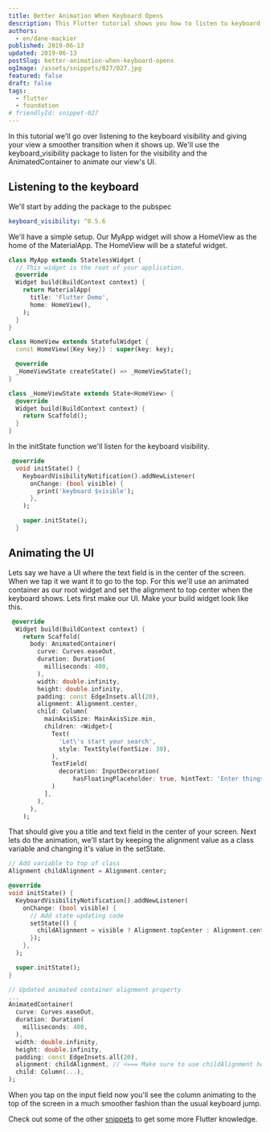 ```yaml
---
title: Better Animation When Keyboard Opens
description: This Flutter tutorial shows you how to listen to keyboard appearance and animate your widgets based on it.
authors:
  - en/dane-mackier
published: 2019-06-13
updated: 2019-06-13
postSlug: better-animation-when-keyboard-opens
ogImage: /assets/snippets/027/027.jpg
featured: false
draft: false
tags:
  - flutter
  - foundation
# friendlyId: snippet-027
---
```


In this tutorial we'll go over listening to the keyboard visibility and giving your view a smoother transition when it shows up. We'll use the keyboard_visibility package to listen for the visibility and the AnimatedContainer to animate our view's UI.

## Listening to the keyboard

We'll start by adding the package to the pubspec

```yaml
keyboard_visibility: ^0.5.6
```

We'll have a simple setup. Our MyApp widget will show a HomeView as the home of the MaterialApp. The HomeView will be a stateful widget.

```dart
class MyApp extends StatelessWidget {
  // This widget is the root of your application.
  @override
  Widget build(BuildContext context) {
    return MaterialApp(
      title: 'Flutter Demo',
      home: HomeView(),
    );
  }
}

class HomeView extends StatefulWidget {
  const HomeView({Key key}) : super(key: key);

  @override
  _HomeViewState createState() => _HomeViewState();
}

class _HomeViewState extends State<HomeView> {
  @override
  Widget build(BuildContext context) {
    return Scaffold();
  }
}
```

In the initState function we'll listen for the keyboard visibility.

```dart
 @override
  void initState() {
    KeyboardVisibilityNotification().addNewListener(
      onChange: (bool visible) {
        print('keyboard $visible');
      },
    );

    super.initState();
  }
```

## Animating the UI

Lets say we have a UI where the text field is in the center of the screen. When we tap it we want it to go to the top. For this we'll use an animated container as our root widget and set the alignment to top center when the keyboard shows. Lets first make our UI. Make your build widget look like this.

```dart
 @override
  Widget build(BuildContext context) {
    return Scaffold(
      body: AnimatedContainer(
        curve: Curves.easeOut,
        duration: Duration(
          milliseconds: 400,
        ),
        width: double.infinity,
        height: double.infinity,
        padding: const EdgeInsets.all(20),
        alignment: Alignment.center,
        child: Column(
          mainAxisSize: MainAxisSize.min,
          children: <Widget>[
            Text(
              'Let\'s start your search',
              style: TextStyle(fontSize: 30),
            ),
            TextField(
              decoration: InputDecoration(
                  hasFloatingPlaceholder: true, hintText: 'Enter things here'),
            )
          ],
        ),
      ),
    );
```

That should give you a title and text field in the center of your screen. Next lets do the animation, we'll start by keeping the alignment value as a class variable and changing it's value in the setState.

```dart
// Add variable to top of class
Alignment childAlignment = Alignment.center;

@override
void initState() {
  KeyboardVisibilityNotification().addNewListener(
    onChange: (bool visible) {
      // Add state updating code
      setState(() {
        childAlignment = visible ? Alignment.topCenter : Alignment.center;
      });
    },
  );

  super.initState();
}

// Updated animated container alignment property
...
AnimatedContainer(
  curve: Curves.easeOut,
  duration: Duration(
    milliseconds: 400,
  ),
  width: double.infinity,
  height: double.infinity,
  padding: const EdgeInsets.all(20),
  alignment: childAlignment, // <=== Make sure to use childAlignment here
  child: Column(...),
);

```

When you tap on the input field now you'll see the column animating to the top of the screen in a much smoother fashion than the usual keyboard jump.

Check out some of the other [snippets](/snippets) to get some more Flutter knowledge.
